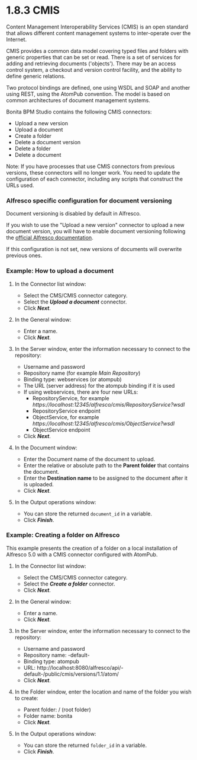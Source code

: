 
1.8.3 CMIS
==========

Content Management Interoperability Services (CMIS) is an open standard that allows different content management systems to inter-operate over the Internet.

CMIS provides a common data model covering typed files and folders with generic properties that can be set or read. There is a set of services for adding and retrieving documents ('objects'). There may be an access control system, a checkout and version control facility, and the ability to define generic relations.

Two protocol bindings are defined, one using WSDL and SOAP and another using REST, using the AtomPub convention. The model is based on common architectures of document management systems.

Bonita BPM Studio contains the following CMIS connectors:

-   Upload a new version
-   Upload a document
-   Create a folder
-   Delete a document version
-   Delete a folder
-   Delete a document

Note: If you have processes that use CMIS connectors from previous versions, these connectors will no longer work. You need to update the configuration of each connector, including any scripts that construct the URLs used.

### Alfresco specific configuration for document versioning

Document versioning is disabled by default in Alfresco.

If you wish to use the "Upload a new version" connector to upload a new document version, you will have to enable document versioning following the [official Alfresco documentation](http://docs.alfresco.com/community/concepts/versioning.html).

If this configuration is not set, new versions of documents will overwrite previous ones.

### Example: How to upload a document

1.  In the Connector list window:
    -   Select the CMS/CMIS connector category.
    -   Select the ***Upload a document*** connector.
    -   Click ***Next***.

2.  In the General window:
    -   Enter a name.
    -   Click ***Next***.

3.  In the Server window, enter the information necessary to connect to the repository:
    -   Username and password
    -   Repository name (for example *Main Repository*)
    -   Binding type: webservices (or atompub)
    -   The URL (server address) for the atompub binding if it is used
    -   If using webservices, there are four new URLs:
        -   RepositoryService, for example *https://localhost:12345/alfresco/cmis/RepositoryService?wsdl*
        -   RepositoryService endpoint
        -   ObjectService, for example *https://localhost:12345/alfresco/cmis/ObjectService?wsdl*
        -   ObjectService endpoint
    -   Click ***Next***.

4.  In the Document window:
    -   Enter the Document name of the document to upload.
    -   Enter the relative or absolute path to the **Parent folder** that contains the document.
    -   Enter the **Destination name** to be assigned to the document after it is uploaded.
    -   Click ***Next***.

5.  In the Output operations window:
    -   You can store the returned `document_id` in a variable.
    -   Click ***Finish***.

### Example: Creating a folder on Alfresco

This example presents the creation of a folder on a local installation of Alfresco 5.0 with a CMIS connector configured with AtomPub.

1.  In the Connector list window:
    -   Select the CMS/CMIS connector category.
    -   Select the ***Create a folder*** connector.
    -   Click ***Next***.

2.  In the General window:
    -   Enter a name.
    -   Click ***Next***.

3.  In the Server window, enter the information necessary to connect to the repository:
    -   Username and password
    -   Repository name: -default-
    -   Binding type: atompub
    -   URL: http://localhost:8080/alfresco/api/-default-/public/cmis/versions/1.1/atom/
    -   Click ***Next***.

4.  In the Folder window, enter the location and name of the folder you wish to create:
    -   Parent folder: / (root folder)
    -   Folder name: bonita
    -   Click ***Next***.

5.  In the Output operations window:
    -   You can store the returned `folder_id` in a variable.
    -   Click ***Finish***.

